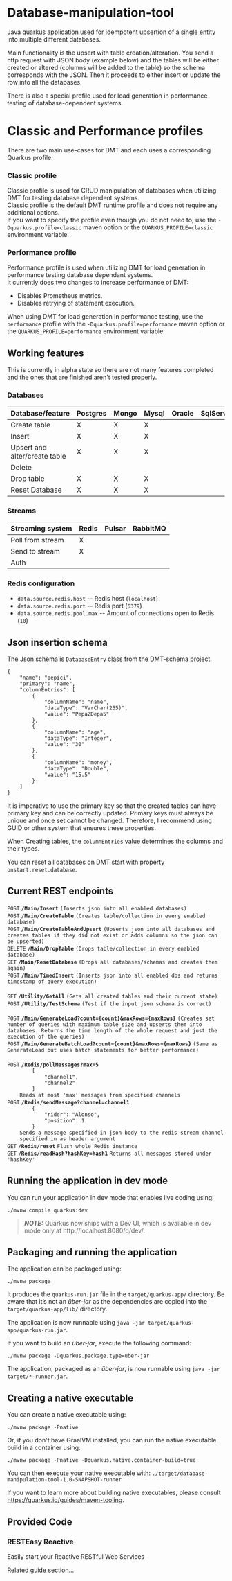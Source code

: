 # Database-manipulation-tool 
Java quarkus application used for idempotent upsertion of a single entity into multiple different databases.

Main functionality is the upsert with table creation/alteration. You send a http request with JSON body (example below)
and the tables will be either created or altered (columns will be added to the table) so the schema corresponds with the JSON. Then it proceeds to either insert or update the row into all the databases.

There is also a special profile used for load generation in performance testing of database-dependent systems.
# Classic and Performance profiles
There are two main use-cases for DMT and each uses a corresponding Quarkus profile.
### Classic profile
Classic profile is used for CRUD manipulation of databases when utilizing DMT for testing database dependent systems.\
Classic profile is the default DMT runtime profile and does not require any additional options.\
If you want to specify the profile even though you do not need to, use the `-Dquarkus.profile=classic` maven option or the `QUARKUS_PROFILE=classic` environment variable.
### Performance profile
Performance profile is used when utilizing DMT for load generation in performance testing database dependant systems.\
It currently does two changes to increase performance of DMT:
- Disables Prometheus metrics.
- Disables retrying of statement execution.  

When using DMT for load generation in performance testing, use the `performance` profile with the `-Dquarkus.profile=performance` maven option or the `QUARKUS_PROFILE=performance` environment variable.

## Working features

This is currently in alpha state so there are not many features completed and the ones that are finished aren't tested properly.

### Databases

| Database/feature        	       | Postgres 	 | Mongo 	 | Mysql 	 | Oracle 	 | SqlServer 	 | Db2 	 |
|---------------------------------|------------|---------|---------|----------|-------------|-------|
| Create table            	       | X    	     | X   	   | X   	   | 	        | 	           | 	     |
| Insert                  	       | X    	     | X	      | X   	   | 	        | 	           | 	     |
| Upsert and alter/create table 	 | X	         | X	      | X	      | 	        | 	           | 	     |
| Delete                  	       | 	          | 	       | 	       | 	        | 	           | 	     |
| Drop table        	             | X	         | X	      | X	      | 	        | 	           | 	     |
| Reset Database        	         | X	         | 	X      | X	      | 	        | 	           | 	     |

### Streams
| Streaming system | Redis | Pulsar | RabbitMQ |
|------------------|-------|--------|----------|
| Poll from stream | X     |        |          |
| Send to stream   | X     |        |          |
| Auth             |       |        |          |

### Redis configuration
- `data.source.redis.host` -- Redis host (`localhost`)
- `data.source.redis.port` -- Redis port (`6379`)
- `data.source.redis.pool.max` -- Amount of connections open to Redis (`10`)

## Json insertion schema
The Json schema is `DatabaseEntry` class from the DMT-schema project.  
```
{
    "name": "pepici",
    "primary": "name",
    "columnEntries": [
        {
            "columnName": "name",
            "dataType": "VarChar(255)",
            "value": "PepaZDepa5"
        },
        {
            "columnName": "age",
            "dataType": "Integer",
            "value": "30"
        },
        {
            "columnName": "money",
            "dataType": "Double",
            "value": "15.5"
        }
    ]
}
```

It is imperative to use the primary key so that the created tables can have primary key and can be correctly updated.
Primary keys must always be unique and once set cannot be changed. Therefore, I recommend using GUID or other system that ensures these properties.

When Creating tables, the `columnEntries` value determines the columns and their types.

You can reset all databases on DMT start with property `onstart.reset.database`.

## Current REST endpoints

<summary><code>POST</code> <code><b>/Main/Insert</b></code> <code>(Inserts json into all enabled databases)</code></summary>
<summary><code>POST</code> <code><b>/Main/CreateTable</b></code> <code>(Creates table/collection in every enabled database)</code></summary>
<summary><code>POST</code> <code><b>/Main/CreateTableAndUpsert</b></code> <code>(Upserts json into all databases and creates tables if they did not exist or adds columns so the json can be upserted)</code></summary>
<summary><code>DELETE</code> <code><b>/Main/DropTable</b></code> <code>(Drops table/collection in every enabled database)</code></summary>
<summary><code>GET</code> <code><b>/Main/ResetDatabase</b></code> <code>(Drops all databases/schemas and creates them again)</code></summary>
<summary><code>POST</code> <code><b>/Main/TimedInsert</b></code> <code>(Inserts json into all enabled dbs and returns timestamp of query execution)</code></summary>

<br />
<summary><code>GET</code> <code><b>/Utility/GetAll</b></code> <code>(Gets all created tables and their current state)</code></summary>
<summary><code>POST</code> <code><b>/Utility/TestSchema</b></code> <code>(Test if the input json schema is correct)</code></summary>
<br />
<summary><code>POST</code> <code><b>/Main/GenerateLoad?count={count}&maxRows={maxRows}</b></code> <code>(Creates set number of queries with maximum table size and upserts them into databases. Returns the time length of the whole request and just the execution of the queries)</code></summary>
<summary><code>POST</code> <code><b>/Main/GenerateBatchLoad?count={count}&maxRows={maxRows}</b></code> <code>(Same as GenerateLoad but uses batch statements for better performance)</code></summary>
<br />
<summary>
    <code>POST</code> 
    <code><b>/Redis/pollMessages?max=5</b></code> 
    <code>
        [
            "channel1",
            "channel2"
        ]
    </code>
    <code>Reads at most 'max' messages from specified channels</code>
</summary>
<summary>
    <code>POST</code> 
    <code><b>/Redis/sendMessage?channel=channel1</b></code> 
    <code>
        {
            "rider": "Alonso",
            "position": 1
        }
    </code>
    <code>Sends a message specified in json body to the redis stream channel 
    specified in as header argument</code>
</summary>
<summary>
    <code>GET</code> 
    <code><b>/Redis/reset</b></code>
    <code>Flush whole Redis instance</code>
</summary>
<summary>
    <code>GET</code> 
    <code><b>/Redis/readHash?hashKey=hash1</b></code>
    <code>Returns all messages stored under 'hashKey'</code>
</summary>

## Running the application in dev mode

You can run your application in dev mode that enables live coding using:

```shell script
./mvnw compile quarkus:dev
```

> **_NOTE:_**  Quarkus now ships with a Dev UI, which is available in dev mode only at http://localhost:8080/q/dev/.

## Packaging and running the application

The application can be packaged using:

```shell script
./mvnw package
```

It produces the `quarkus-run.jar` file in the `target/quarkus-app/` directory.
Be aware that it’s not an _über-jar_ as the dependencies are copied into the `target/quarkus-app/lib/` directory.

The application is now runnable using `java -jar target/quarkus-app/quarkus-run.jar`.

If you want to build an _über-jar_, execute the following command:

```shell script
./mvnw package -Dquarkus.package.type=uber-jar
```

The application, packaged as an _über-jar_, is now runnable using `java -jar target/*-runner.jar`.

## Creating a native executable

You can create a native executable using:

```shell script
./mvnw package -Pnative
```

Or, if you don't have GraalVM installed, you can run the native executable build in a container using:

```shell script
./mvnw package -Pnative -Dquarkus.native.container-build=true
```

You can then execute your native executable with: `./target/database-manipulation-tool-1.0-SNAPSHOT-runner`

If you want to learn more about building native executables, please consult https://quarkus.io/guides/maven-tooling.

## Provided Code

### RESTEasy Reactive

Easily start your Reactive RESTful Web Services

[Related guide section...](https://quarkus.io/guides/getting-started-reactive#reactive-jax-rs-resources)
